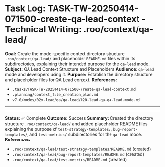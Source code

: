 # Task Log: TASK-TW-20250414-071500-create-qa-lead-context - Technical Writing: .roo/context/qa-lead/

**Goal:** Create the mode-specific context directory structure `.roo/context/qa-lead/` and placeholder `README.md` files within its subdirectories, explaining their intended purpose for the `qa-lead` mode.
**Subject:** QA Lead Context Structure and Placeholders
**Audience:** `qa-lead` mode and developers using it.
**Purpose:** Establish the directory structure and placeholder files for QA Lead context.
**References:**
- `.tasks/TASK-TW-20250414-071500-create-qa-lead-context.md`
- `.planning/context_file_creation_plan.md`
- `v7.0/modes/02x-lead/qa/qa-lead/020-lead-qa-qa-lead.mode.md`

---

---
**Status:** ✅ Complete
**Outcome:** Success
**Summary:** Created the directory structure `.roo/context/qa-lead/` and added placeholder README files explaining the purpose of `test-strategy-templates/`, `bug-report-templates/`, and `test-metrics/` subdirectories for the `qa-lead` mode.
**References:**
- `.roo/context/qa-lead/test-strategy-templates/README.md` (created)
- `.roo/context/qa-lead/bug-report-templates/README.md` (created)
- `.roo/context/qa-lead/test-metrics/README.md` (created)